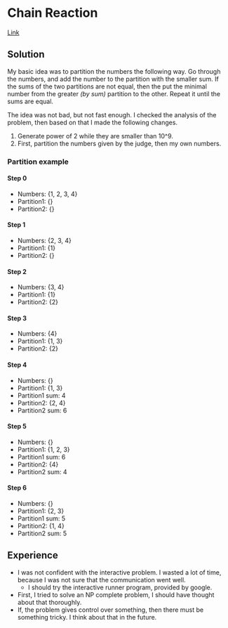 # Chain Reaction

[Link](https://codingcompetitions.withgoogle.com/codejam/round/0000000000877ba5/0000000000aa8fc1)

## Solution

My basic idea was to partition the numbers the following way. 
Go through the numbers, and add the number to the partition with the smaller sum. 
If the sums of the two partitions are not equal, then the put the minimal number from the greater _(by sum)_ partition to the other. 
Repeat it until the sums are equal.

The idea was not bad, but not fast enough.
I checked the analysis of the problem, then based on that I made the following changes.

1. Generate power of 2 while they are smaller than 10^9.
2. First, partition the numbers given by the judge, then my own numbers.

### Partition example 

#### Step 0

+ Numbers: {1, 2, 3, 4}
+ Partition1: {}
+ Partition2: {}

#### Step 1

+ Numbers: {2, 3, 4}
+ Partition1: {1}
+ Partition2: {}

#### Step 2

+ Numbers: {3, 4}
+ Partition1: {1}
+ Partition2: {2}

#### Step 3

+ Numbers: {4}
+ Partition1: {1, 3}
+ Partition2: {2}

#### Step 4

+ Numbers: {}
+ Partition1: {1, 3}
+ Partition1 sum: 4
+ Partition2: {2, 4}
+ Partition2 sum: 6

#### Step 5

+ Numbers: {}
+ Partition1: {1, 2, 3}
+ Partition1 sum: 6
+ Partition2: {4}
+ Partition2 sum: 4

#### Step 6

+ Numbers: {}
+ Partition1: {2, 3}
+ Partition1 sum: 5
+ Partition2: {1, 4}
+ Partition2 sum: 5

## Experience

+ I was not confident with the interactive problem. I wasted a lot of time, because I was not sure that the communication went well. 
  + I should try the interactive runner program, provided by google.
+ First, I tried to solve an NP complete problem, I should have thought about that thoroughly.
+ If, the problem gives control over something, then there must be something tricky. I think about that in the future.
